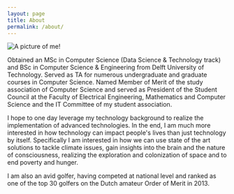 ```yaml
---
layout: page
title: About
permalink: /about/
---
```


[comment]: <> (Currently employed as a Product Analyst at Uber in Amsterdam, focusing on)
[comment]: <> (driving data-informed strategies and building infrastructure required for)
[comment]: <> (scaling of infrastructure and reporting of goals and KPI's.)

![A picture of me!][profile-pic]

Obtained an MSc in Computer Science (Data Science & Technology track) and BSc
in Computer Science & Engineering from Delft University of Technology. Served as
 TA for numerous undergraduate and graduate courses in
Computer Science. Named Member of Merit of the study association of Computer
Science and served as President of the Student Council at the Faculty of
Electrical Engineering, Mathematics and Computer Science and the IT Committee of
my student association.

I hope to one day leverage my technology background to realize the implementation
of advanced technologies. In the end, I am much more interested in how technology
can impact people's lives than just technology by itself. Specifically I am
interested in how we can use state of the art solutions to tackle climate issues,
gain insights into the brain and the nature of consciousness, realizing the
exploration and colonization of space and to end poverty and hunger.

I am also an avid golfer, having competed at national level and ranked as one of
the top 30 golfers on the Dutch amateur Order of Merit in 2013.

[profile-pic]: /blob/master/assets/FelixvanDoorn.jpg
